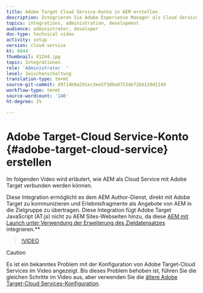 ```yaml
---
title: Adobe Target Cloud Service-Konto in AEM erstellen
description: Integrieren Sie Adobe Experience Manager als Cloud Service mit Adobe Target mithilfe der IMS-Authentifizierung für Cloud Service und Adobe.
topics: integrations, administration, development
audience: administrator, developer
doc-type: technical video
activity: setup
version: cloud-service
kt: 6044
thumbnail: 41244.jpg
topic: Integrationen
role: 'Administrator  '
level: Zwischenschaltung
translation-type: tm+mt
source-git-commit: d9714b9a291ec3ee5f3dba9723de72bb120d2149
workflow-type: tm+mt
source-wordcount: '146'
ht-degree: 1%

---
```



# Adobe Target-Cloud Service-Konto {#adobe-target-cloud-service} erstellen

Im folgenden Video wird erläutert, wie AEM als Cloud Service mit Adobe Target verbunden werden können.

Diese Integration ermöglicht es dem AEM Author-Dienst, direkt mit Adobe Target zu kommunizieren und Erlebnisfragmente als Angebote von AEM in die Zielgruppe zu übertragen.  Diese Integration fügt Adobe Target JavaScript (AT.js) nicht zu AEM Sites-Webseiten hinzu, da diese [AEM mit Launch unter Verwendung der Erweiterung des Zieldatensatzes](../experience-platform-launch/connect-aem-launch-adobe-io.md) integrieren.**

>[!VIDEO](https://video.tv.adobe.com/v/41244?quality=12&learn=on)

>[!CAUTION]
>
>Es ist ein bekanntes Problem mit der Konfiguration von Adobe Target-Cloud Services im Video angezeigt. Bis dieses Problem behoben ist, führen Sie die gleichen Schritte im Video aus, aber verwenden Sie die [ältere Adobe Target-Cloud Services-Konfiguration](https://docs.adobe.com/content/help/en/experience-manager-learn/aem-target-tutorial/aem-target-implementation/using-aem-cloud-services.html).

